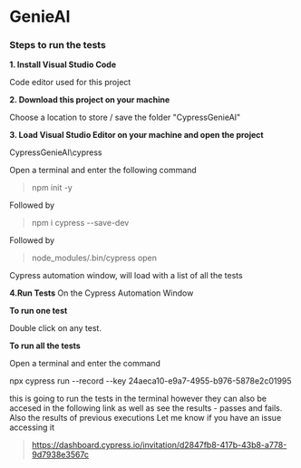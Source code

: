 # GenieAI



### Steps to run the tests

**1. Install Visual Studio Code**

Code editor used for this project

**2. Download this project on your machine**

 Choose a location to store / save the folder "CypressGenieAI"
 

**3. Load Visual Studio Editor on your machine and open the project**

CypressGenieAI\cypress
   
Open a terminal and enter the following command

> npm init -y

Followed by

> npm i cypress --save-dev

Followed by

> node_modules/.bin/cypress open

Cypress automation window, will load with a list of all the tests


**4.Run Tests**
On the Cypress Automation Window

**To run one test**

Double click on any test.

**To run all the tests**

Open a terminal and enter the command

npx cypress run --record --key 24aeca10-e9a7-4955-b976-5878e2c01995



this is going to run the tests in the terminal however they can also be accesed in the following link as well as see the results - passes and fails. Also the results of previous executions
Let me know if you have an issue accessing it

> https://dashboard.cypress.io/invitation/d2847fb8-417b-43b8-a778-9d7938e3567c


